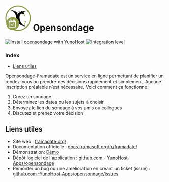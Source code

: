# <img src="/images/opensondage_logo.png" height="80px" alt="logo de opensondage"> Opensondage

[![Install opensondage with YunoHost](https://install-app.yunohost.org/install-with-yunohost.png)](https://install-app.yunohost.org/?app=opensondage) [![Integration level](https://dash.yunohost.org/integration/opensondage.svg)](https://dash.yunohost.org/appci/app/opensondage)

### Index

- [Liens utiles](#liens-utiles)

Opensondage-Framadate est un service en ligne permettant de planifier un rendez-vous ou prendre des décisions rapidement et simplement. Aucune inscription préalable n’est nécessaire.
Voici comment ça fonctionne :

1. Créez un sondage
2. Déterminez les dates ou les sujets à choisir
3. Envoyez le lien du sondage à vos amis ou collègues
4. Discutez et prenez votre décision

## Liens utiles

+ Site web : [framadate.org/](https://framadate.org/)
+ Documentation officielle : [docs.framasoft.org/fr/framadate/](https://docs.framasoft.org/fr/framadate/)
+ Démonstration: [Démo](https://framadate.org/)
+ Dépôt logiciel de l'application : [github.com - YunoHost-Apps/opensondage](https://github.com/YunoHost-Apps/opensondage_ynh)
+ Remonter un bug ou une amélioration en créant un ticket (issue) : [github.com -YunoHost-Apps/opensondage/issues](https://github.com/YunoHost-Apps/opensondage_ynh/issues)
